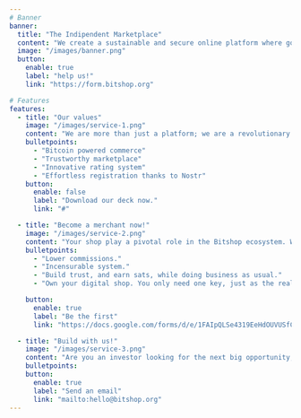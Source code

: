 ```yaml
---
# Banner
banner:
  title: "The Indipendent Marketplace"
  content: "We create a sustainable and secure online platform where goods and services can be sold and bought with bitcoin for mutual benefit. All shops are independent and operating on Nostr and Bitcoin protocol with individual access."
  image: "/images/banner.png"
  button:
    enable: true
    label: "help us!"
    link: "https://form.bitshop.org"

# Features
features:
  - title: "Our values"
    image: "/images/service-1.png"
    content: "We are more than just a platform; we are a revolutionary ecosystem designed to empower individuals while making their online shopping experiences secure, efficient, and liberating."
    bulletpoints:
      - "Bitcoin powered commerce"
      - "Trustworthy marketplace"
      - "Innovative rating system"
      - "Effortless registration thanks to Nostr"
    button:
      enable: false
      label: "Download our deck now."
      link: "#"

  - title: "Become a merchant now!"
    image: "/images/service-2.png"
    content: "Your shop play a pivotal role in the Bitshop ecosystem. We empower your business by enhancing your reach and rewarding your growth, offering a truly collaborative ecosystem."
    bulletpoints:
      - "Lower commissions."
      - "Incensurable system."
      - "Build trust, and earn sats, while doing business as usual."
      - "Own your digital shop. You only need one key, just as the real life."

    button:
      enable: true
      label: "Be the first"
      link: "https://docs.google.com/forms/d/e/1FAIpQLSe4319EeHdOUVUSfCNTiAZUyKrkexjXNne0X1WtGTtgIViAqA/viewform?usp=sharing"

  - title: "Build with us!"
    image: "/images/service-3.png"
    content: "Are you an investor looking for the next big opportunity, or a talented individual eager to drive innovation in the Bitcoin-based e-commerce?"
    bulletpoints:
    button:
      enable: true
      label: "Send an email"
      link: "mailto:hello@bitshop.org"
---
```

